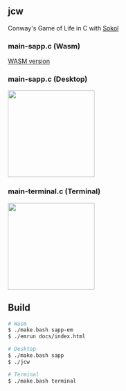 ## jcw

Conway's Game of Life in C with [Sokol](https://github.com/floooh/sokol)

### main-sapp.c (Wasm)
[WASM version](https://doccaico.github.io/jcw/)

### main-sapp.c (Desktop)
<img src="https://github.com/doccaico/jcw/blob/main/img/sapp.png?raw=true" width="200px">

### main-terminal.c (Terminal)
<img src="https://github.com/doccaico/jcw/blob/main/img/terminal.png?raw=true" width="200px">

## Build

```sh
# Wasm
$ ./make.bash sapp-em
$ ./emrun docs/index.html

# Desktop
$ ./make.bash sapp
$ ./jcw

# Terminal
$ ./make.bash terminal
```
